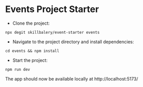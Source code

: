 # Events Project Starter

* Clone the project:
```
npx degit skillbalery/event-starter events
```
* Navigate to the project directory and install dependencies:
```
cd events && npm install
```
* Start the project:
```
npm run dev
```
The app should now be available locally at http://localhost:5173/
